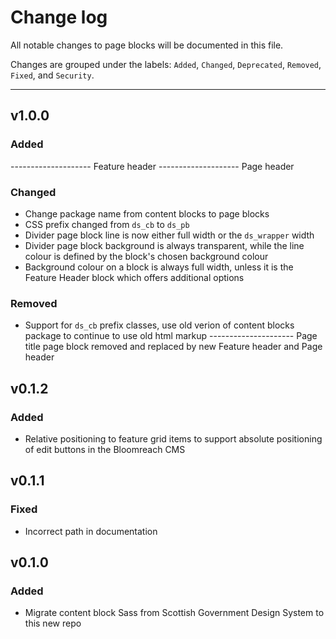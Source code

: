 # Change log

All notable changes to page blocks will be documented in this file.

Changes are grouped under the labels: `Added`, `Changed`, `Deprecated`, 
`Removed`, `Fixed`, and `Security`.

---
## v1.0.0
### Added
-------------------- Feature header
-------------------- Page header
### Changed
- Change package name from content blocks to page blocks
- CSS prefix changed from `ds_cb` to `ds_pb`
- Divider page block line is now either full width or the `ds_wrapper` width
- Divider page block background is always transparent, while the line colour is defined by the block's chosen background colour
- Background colour on a block is always full width, unless it is the Feature Header block which offers additional options
### Removed
- Support for `ds_cb` prefix classes, use old verion of content blocks package to continue to use old html markup
--------------------- Page title page block removed and replaced by new Feature header and Page header

## v0.1.2
### Added
- Relative positioning to feature grid items to support absolute positioning of edit buttons in the Bloomreach CMS

## v0.1.1
### Fixed
- Incorrect path in documentation

## v0.1.0
### Added
- Migrate content block Sass from Scottish Government Design System to this new repo
